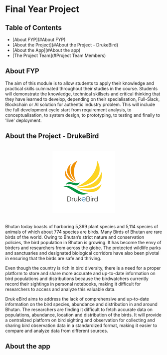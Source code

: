 # Final Year Project

## Table of Contents

- [About FYP](#About FYP)
- [About the Project](#About the Project - DrukeBird)
- [About the App](#About the app)
- [The Project Team](#Project Team Members)

## About FYP

The aim of this module is to allow students to apply their knowledge and practical skills culminated throughout their studies in the course. Students will demonstrate the knowledge, technical skillsets and critical thinking that they have learned to develop, depending on their specialisation, Full-Slack, Blockchain or AI solution for authentic industry problem. This will include the full development cycle start from requirement analysis, to conceptualisation, to system design, to prototyping, to testing and finally to 'live' deployment.

## About the Project - DrukeBird
<br>
<div style="text-align: center;">
  <img src="Images/logo.png" width="200" height="200" alt="Logo">
</div>
<br>

Bhutan today boasts of harboring 5,369 plant species and 5,114 species of animals of which about 774 species are birds. Many Birds of Bhutan are rare birds of the world. Owing to Bhutan’s strict nature and conservation policies, the bird population in Bhutan is growing. It has become the envy of birders and researchers from across the globe. The protected wildlife parks and sanctuaries and designated biological corridors have also been pivotal in ensuring that the birds are safe and thriving.

Even though the country is rich in bird diversity, there is a need for a proper platform to store and share more accurate and up-to-date information on bird populations and distributions because the birdwatchers currently record their sightings in personal notebooks, making it difficult for researchers to access and analyze this valuable data.

Druk eBird aims to address the lack of comprehensive and up-to-date information on the bird species, abundance and distribution in and around Bhutan. The researchers are finding it difficult to fetch accurate data on populations, abundance, location and distribution of the birds. It will provide a centralized platform on bird sighting and observation for collecting and sharing bird observation data in a standardized format, making it easier to compare and analyze data from different sources. 

## About the app

